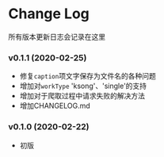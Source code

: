 # Change Log

所有版本更新日志会记录在这里

### v0.1.1 (2020-02-25)

* 修复`caption`项文字保存为文件名的各种问题
* 增加对`workType` 'ksong'、'single'的支持
* 增加对于爬取过程中请求失败的解决方法
* 增加CHANGELOG.md

### v0.1.0 (2020-02-22)

* 初版